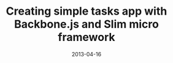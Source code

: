 ---
title: "Creating simple tasks app with Backbone.js and Slim micro framework"
url: "https://www.codeforest.net/creating-simple-tasks-app-with-backbone-js-and-slim-micro-framework-part-1"
date: "2013-04-16"
excerpt: "In a series of articles I’ll create simple task management web application based on Backbone.js. To save data and persist it to database I’ll use Slim PHP micro RESTful server."
---